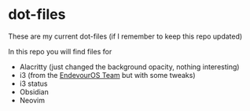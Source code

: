 # dot-files

These are my current dot-files (if I remember to keep this repo updated)

In this repo you will find files for

- Alacritty (just changed the background opacity, nothing interesting)
- i3 (from the [EndevourOS Team](https://github.com/endeavouros-team/endeavouros-i3wm-setup) but with some tweaks)
- i3 status
- Obsidian
- Neovim
